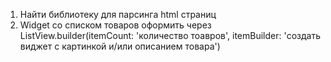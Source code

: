 1. Найти библиотеку для парсинга html страниц
2. Widget  со списком товаров оформить через ListView.builder(itemCount: 'количество тоавров', itemBuilder: 'создать виджет с картинкой и/или описанием товара')
